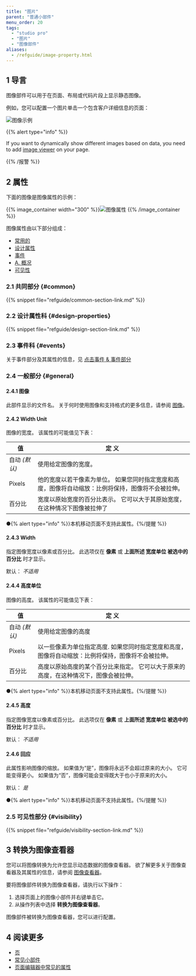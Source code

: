 ```yaml
---
title: "图片"
parent: "普通小部件"
menu_order: 20
tags:
  - "studio pro"
  - "图片"
  - "图像部件"
aliases:
  - /refguide/image-property.html
---
```


## 1 导言

图像部件可以用于在页面、布局或代码片段上显示静态图像。

例如，您可以配置一个图片单击一个包含客户详细信息的页面：

![图像示例](attachments/common-widgets/image-example.png)

{{% alert type="info" %}}

If you want to dynamically show different images based on data, you need to add [image viewer](image-viewer) on your page.

{{% /报警 %}}

## 2 属性

下面的图像是图像属性的示例：

{{% image_container width="300" %}}![图像属性](attachments/common-widgets/image-properties.png)
{{% /image_container %}}

图像属性由以下部分组成：

* [常用的](#common)
* [设计属性](#design-properties)
* [事件](事件)
* [A. 概况](#general)
* [可见性](#visibility)

### 2.1 共同部分 {#common}

{{% snippet file="refguide/common-section-link.md" %}}

### 2.2 设计属性科 {#design-properties}

{{% snippet file="refguide/design-section-link.md" %}}

### 2.3 事件科 {#events}

关于事件部分及其属性的信息，见 [点击事件 & 事件部分](on-click-event)

### 2.4 一般部分 {#general}

#### 2.4.1 图像

此部件显示的文件名。 关于何时使用图像和支持格式的更多信息，请参阅 [图像](images)。

#### 2.4.2 Width Unit

图像的宽度。 该属性的可能值见下表：

| 值          | 定 义                                                |
| ---------- | -------------------------------------------------- |
| 自动  *(默认)* | 使用给定图像的宽度。                                         |
| Pixels     | 他的宽度以若干像素为单位。 如果您同时指定宽度和高度，图像将自动缩放：比例将保持，图像将不会被拉伸。 |
| 百分比        | 宽度以原始宽度的百分比表示。 它可以大于其原始宽度，在这种情况下图像被拉伸了             |

●{% alert type="info" %}}本机移动页面不支持此属性。{%/提醒 %}}

#### 2.4.3 Width

指定图像宽度以像素或百分比。 此选项仅在 **像素** 或 **上面所述 **宽度单位** 被选中的百分比** 时才显示。

默认： *不适用*

#### 2.4.4 高度单位

图像的高度。 该属性的可能值见下表：

| 值          | 定 义                                                |
| ---------- | -------------------------------------------------- |
| 自动  *(默认)* | 使用给定图像的高度                                          |
| Pixels     | 以一些像素为单位指定高度. 如果您同时指定宽度和高度，图像将自动缩放：比例将保持，图像将不会被拉伸。 |
| 百分比        | 高度以原始高度的某个百分比来指定。 它可以大于原来的高度，在这种情况下，图像会被拉伸。        |

●{% alert type="info" %}}本机移动页面不支持此属性。{%/提醒 %}}

#### 2.4.5 高度

指定图像宽度以像素或百分比。 此选项仅在 **像素** 或 **上面所述 **宽度单位** 被选中的百分比** 时才显示。

默认： *不适用*

#### 2.4.6 回应

此属性影响图像的缩放。 如果值为“是”，图像将永远不会超过原来的大小。 它可能变得更小。 如果值为“否”，图像可能会变得既大于也小于原来的大小。

默认： *是*

●{% alert type="info" %}}本机移动页面不支持此属性。{%/提醒 %}}

### 2.5 可见性部分 {#visibility}

{{% snippet file="refguide/visibility-section-link.md" %}}

## 3 转换为图像查看器

您可以将图像转换为允许您显示动态数据的图像查看器。 欲了解更多关于图像查看器及其属性的信息，请参阅 [图像查看器](image-viewer)。

要将图像部件转换为图像查看器，请执行以下操作：

1. 选择页面上的图像小部件并右键单击它。
2. 从操作列表中选择 **转换为图像查看器**。

图像部件被转换为图像查看器，您可以进行配置。

## 4 阅读更多

* [页](page)
* [常见小部件](普通小部件)
* [页面编辑器中常见的属性](common-widget-properties)


